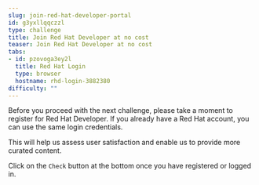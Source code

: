 ```yaml
---
slug: join-red-hat-developer-portal
id: g3yxllqqczzl
type: challenge
title: Join Red Hat Developer at no cost
teaser: Join Red Hat Developer at no cost
tabs:
- id: pzovoga3ey2l
  title: Red Hat Login
  type: browser
  hostname: rhd-login-3882380
difficulty: ""
---
```

Before you proceed with the next challenge, please take a moment to register for Red Hat Developer. If you already have a Red Hat account, you can use the same login credentials.

This will help us assess user satisfaction and enable us to provide more curated content.

Click on the `Check` button at the bottom once you have registered or logged in.
